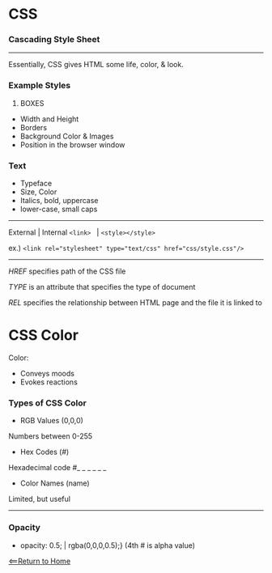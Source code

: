 # CSS
### Cascading Style Sheet
---
Essentially, CSS gives HTML some life, color, & look.
### Example Styles
1. BOXES
* Width and Height 
* Borders
* Background Color & Images
* Position in the browser window
### Text
* Typeface
* Size, Color
* Italics, bold, uppercase
* lower-case, small caps
---
External | Internal
`<link> `  |  `<style></style>`

ex.) `<link rel="stylesheet" type="text/css" href="css/style.css"/>`

___

*HREF* specifies path of the CSS file

*TYPE* is an attribute that specifies the type of document

*REL* specifies the relationship between HTML page and the file it is linked to

# CSS Color
Color:
* Conveys moods
* Evokes reactions

### Types of CSS Color
* RGB Values (0,0,0)

Numbers between 0-255

* Hex Codes (#)

Hexadecimal code #_ _ _ _ _ _

* Color Names (name)

Limited, but useful

___

### Opacity
* opacity: 0.5; | rgba(0,0,0,0.5);} (4th # is alpha value)


[<==Return to Home](README.md)
